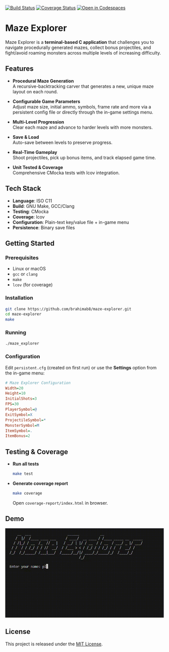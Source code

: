 [![Build Status](https://github.com/brahimab8/maze-explorer/actions/workflows/ci.yml/badge.svg)](https://github.com/brahimab8/maze-explorer/actions)
[![Coverage Status](https://codecov.io/gh/brahimab8/maze-explorer/branch/main/graph/badge.svg)](https://codecov.io/gh/brahimab8/maze-explorer)
[![Open in Codespaces](https://github.com/codespaces/badge.svg)](https://github.com/codespaces/new?repo=brahimab8/maze-explorer)

# Maze Explorer

Maze Explorer is a **terminal-based C application** that challenges you to navigate procedurally generated mazes, collect bonus projectiles, and fight/avoid roaming monsters across multiple levels of increasing difficulty.

## Features

- **Procedural Maze Generation**  
  A recursive-backtracking carver that generates a new, unique maze layout on each round.

- **Configurable Game Parameters**  
  Adjust maze size, initial ammo, symbols, frame rate and more via a persistent config file or directly through the in-game settings menu.

- **Multi-Level Progression**  
  Clear each maze and advance to harder levels with more monsters.

- **Save & Load**  
  Auto-save between levels to preserve progress.

- **Real-Time Gameplay**  
  Shoot projectiles, pick up bonus items, and track elapsed game time.

- **Unit Tested & Coverage**  
  Comprehensive CMocka tests with lcov integration.
## Tech Stack

- **Language**: ISO C11  
- **Build**: GNU Make, GCC/Clang  
- **Testing**: CMocka  
- **Coverage**: lcov   
- **Configuration**: Plain-text key/value file + in-game menu  
- **Persistence**: Binary save files  

## Getting Started

### Prerequisites

- Linux or macOS  
- `gcc` or `clang`  
- `make`  
- `lcov` (for coverage)

### Installation

```bash
git clone https://github.com/brahimab8/maze-explorer.git
cd maze-explorer
make
````

### Running

```bash
./maze_explorer
```

### Configuration

Edit `persistent.cfg` (created on first run) or use the **Settings** option from the in-game menu:

```ini
# Maze Explorer Configuration
Width=20
Height=10
InitialShots=3
FPS=30
PlayerSymbol=@
ExitSymbol=X
ProjectileSymbol=*
MonsterSymbol=M
ItemSymbol=.
ItemBonus=2
```

## Testing & Coverage

* **Run all tests**

  ```bash
  make test
  ```

* **Generate coverage report**

  ```bash
  make coverage
  ```

  Open `coverage-report/index.html` in browser.

## Demo

![Maze Explorer Demo](maze_explorer_demo.gif)

## License

This project is released under the [MIT License](LICENSE).
